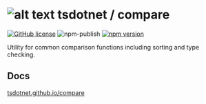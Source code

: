 # ![alt text](https://avatars1.githubusercontent.com/u/64487547?s=30 "tsdotnet") tsdotnet / compare

[![GitHub license](https://img.shields.io/badge/license-MIT-blue.svg?style=flat-square)](https://github.com/tsdotnet/compare/blob/master/LICENSE)
![npm-publish](https://github.com/tsdotnet/compare/workflows/npm-publish/badge.svg)
[![npm version](https://img.shields.io/npm/v/@tsdotnet/compare.svg?style=flat-square)](https://www.npmjs.com/package/@tsdotnet/compare)

Utility for common comparison functions including sorting and type checking.

## Docs
[tsdotnet.github.io/compare](https://tsdotnet.github.io/compare/modules/compare.html)
